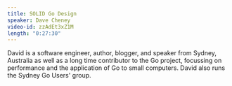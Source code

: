 ```yaml
---
title: SOLID Go Design
speaker: Dave Cheney
video-id: zzAdEt3xZ1M
length: "0:27:30"
---
```

David is a software engineer, author, blogger, and speaker from Sydney, Australia as well as a long time contributor to the Go project, focussing on performance and the application of Go to small computers. David also runs the Sydney Go Users' group.